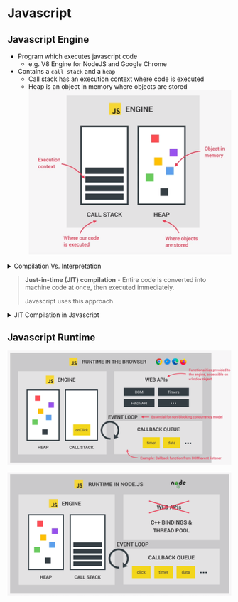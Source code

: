 # **Javascript**

## **Javascript Engine**

* Program which executes javascript code
  * e.g. V8 Engine for NodeJS and Google Chrome
* Contains a `call stack` and a `heap`
  * Call stack has an execution context where code is executed
  * Heap is an object in memory where objects are stored
![Javascript Engine Diagram](../javascript/images/js-engine.png)

<details>

<summary>
  Compilation Vs. Interpretation
</summary>

  > **Compilation** - Entire code is converted into machine code at once, and written to a binary file that can be executed by a computer.
  >
  > **Interpretation** - Interpreter runs through the source code and executes it line by line.
  >
  > **Compilation** >>>> **Interpretation** (in terms of speed)

</details>

> **Just-in-time (JIT) compilation** - Entire code is converted into machine code at once, then executed immediately.
>
> Javascript uses this approach.

<details>

<summary>
  JIT Compilation in Javascript
</summary>

1. Code is parsed to form an `AST` (Abstract Syntax Tree)
2. This AST is compiled into machine code
3. The machine code is executed instantly (and is very unoptimized)
4. This unoptimized code is recompiled multiple times to optimize it and replaces the previously used code.

![JIT Compilation in Javascript](../javascript/images/jit-compilation.png)

</details>

## **Javascript Runtime**

![Javascript Runtime in Browser](../javascript/images/js-runtime-browser.png)

![Javascript Runtime in Node](../javascript/images/js-runtime-node.png)